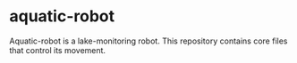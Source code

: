 # aquatic-robot
Aquatic-robot is a lake-monitoring robot. This repository contains core files that control its movement.
